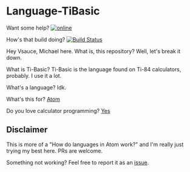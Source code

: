 # Language-TiBasic

Want some help? [![online](https://discordapp.com/api/guilds/420009636452630528/widget.png)](https://discord.gg/pbktbyR)

How's that build doing? [![Build Status](https://travis-ci.org/Chewsterchew/language-TiBasic.svg?branch=master)](https://travis-ci.org/Chewsterchew/language-TiBasic)

Hey Vsauce, Michael here. What is, this repository? Well, let's break it down.

What is Ti-Basic? Ti-Basic is the language found on Ti-84 calculators, probably. I use it a lot.

What's a language? Idk.

What's this for? [Atom](http://atom.io)

Do you love calculator programming? [Yes](http://ti84.chew.pw)

## Disclaimer

This is more of a "How do languages in Atom work?" and I'm really just trying my best here. PRs are welcome.

Something not working? Feel free to report it as an [issue](http://github.com/Chewsterchew/language-TiBasic/issues).
